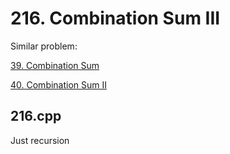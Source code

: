 # 216. Combination Sum III

Similar problem:

[39. Combination Sum](https://leetcode.com/problems/combination-sum/description/)

[40. Combination Sum II](https://leetcode.com/problems/combination-sum-ii/description/)

## 216.cpp
Just recursion
